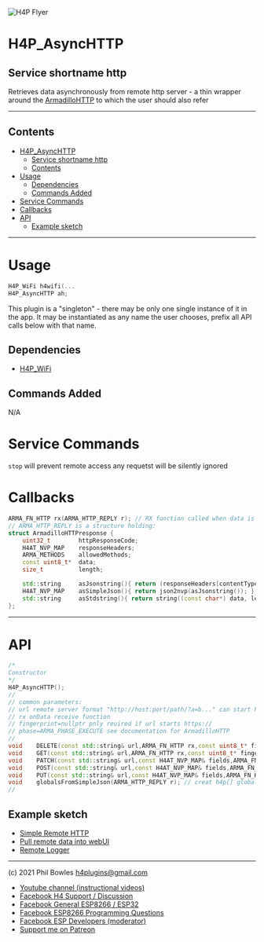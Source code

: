 ![H4P Flyer](../assets/WiFiLogo.jpg) 

# H4P_AsyncHTTP

## Service shortname http

Retrieves data asynchronously from remote http server - a thin wrapper around the [ArmadilloHTTP](https://github.com/philbowles/ArmadilloHTTP) to which the user should also refer

---

## Contents

- [H4P\_AsyncHTTP](#h4p_asynchttp)
  - [Service shortname http](#service-shortname-http)
  - [Contents](#contents)
- [Usage](#usage)
  - [Dependencies](#dependencies)
  - [Commands Added](#commands-added)
- [Service Commands](#service-commands)
- [Callbacks](#callbacks)
- [API](#api)
  - [Example sketch](#example-sketch)

---
# Usage

```cpp
H4P_WiFi h4wifi(...
H4P_AsyncHTTP ah;
```

This plugin is a "singleton" - there may be only one single instance of it in the app. 
It may be instantiated as any name the user chooses, prefix all API calls below with that name.

## Dependencies

* [H4P_WiFi](h4wifi.md)

## Commands Added

N/A

# Service Commands

`stop` will prevent remote access any requetst will be silently ignored

# Callbacks

```cpp
ARMA_FN_HTTP rx(ARMA_HTTP_REPLY r); // RX function called when data is received from remote server
// ARMA_HTTP_REPLY is a structure holding:
struct ArmadilloHTTPresponse {
    uint32_t        httpResponseCode;
    H4AT_NVP_MAP    responseHeaders;
    ARMA_METHODS    allowedMethods;
    const uint8_t*  data;
    size_t          length;

    std::string     asJsonstring(){ return (responseHeaders[contentTypeTag()].find("json")!=std::string::npos) ? string((const char*) data, length):""; }
    H4AT_NVP_MAP    asSimpleJson(){ return json2nvp(asJsonstring()); }
    std::string     asStdstring(){ return string((const char*) data, length); }
};
```

---

# API

```cpp
/*
Constructor
*/
H4P_AsyncHTTP();
//
// common parameters:
// url remote server format "http://host:port/path/?a=b..." can start https://. port, path, query all optional
// rx onData receive function
// fingerprint=nullptr pnly reuired if url starts https://
// phase=ARMA_PHASE_EXECUTE see documentation for ArmadilloHTTP
//
void    DELETE(const std::string& url,ARMA_FN_HTTP rx,const uint8_t* fingerprint=nullptr,uint32_t phase=ARMA_PHASE_EXECUTE) override;
void    GET(const std::string& url,ARMA_FN_HTTP rx,const uint8_t* fingerprint=nullptr,uint32_t phase=ARMA_PHASE_EXECUTE) override;
void    PATCH(const std::string& url,const H4AT_NVP_MAP& fields,ARMA_FN_HTTP rx,const uint8_t* fingerprint=nullptr,uint32_t phase=ARMA_PHASE_EXECUTE) override;
void    POST(const std::string& url,const H4AT_NVP_MAP& fields,ARMA_FN_HTTP rx,const uint8_t* fingerprint=nullptr,uint32_t phase=ARMA_PHASE_EXECUTE) override;
void    PUT(const std::string& url,const H4AT_NVP_MAP& fields,ARMA_FN_HTTP rx,const uint8_t* fingerprint=nullptr,uint32_t phase=ARMA_PHASE_EXECUTE) override;
void    globalsFromSimpleJson(ARMA_HTTP_REPLY r); // creat h4p[] globals from simple json string. each is prefixed by "usr_" see webUI docs
//
```

## Example sketch

* [Simple Remote HTTP](../examples/06_WEB_UI/AsyncHTTP/AsyncHTTP.ino)
* [Pull remote data into webUI](../examples/06_WEB_UI/WebUI_RemoteInclusions/WebUI_RemoteInclusions.ino)
* [Remote Logger](../examples/02_LOGGING/H4P_RemoteLogger/H4P_RemoteLogger.ino)
  
---

(c) 2021 Phil Bowles h4plugins@gmail.com

* [Youtube channel (instructional videos)](https://www.youtube.com/channel/UCYi-Ko76_3p9hBUtleZRY6g)
* [Facebook H4  Support / Discussion](https://www.facebook.com/groups/444344099599131/)
* [Facebook General ESP8266 / ESP32](https://www.facebook.com/groups/2125820374390340/)
* [Facebook ESP8266 Programming Questions](https://www.facebook.com/groups/esp8266questions/)
* [Facebook ESP Developers (moderator)](https://www.facebook.com/groups/ESP8266/)
* [Support me on Patreon](https://patreon.com/esparto)